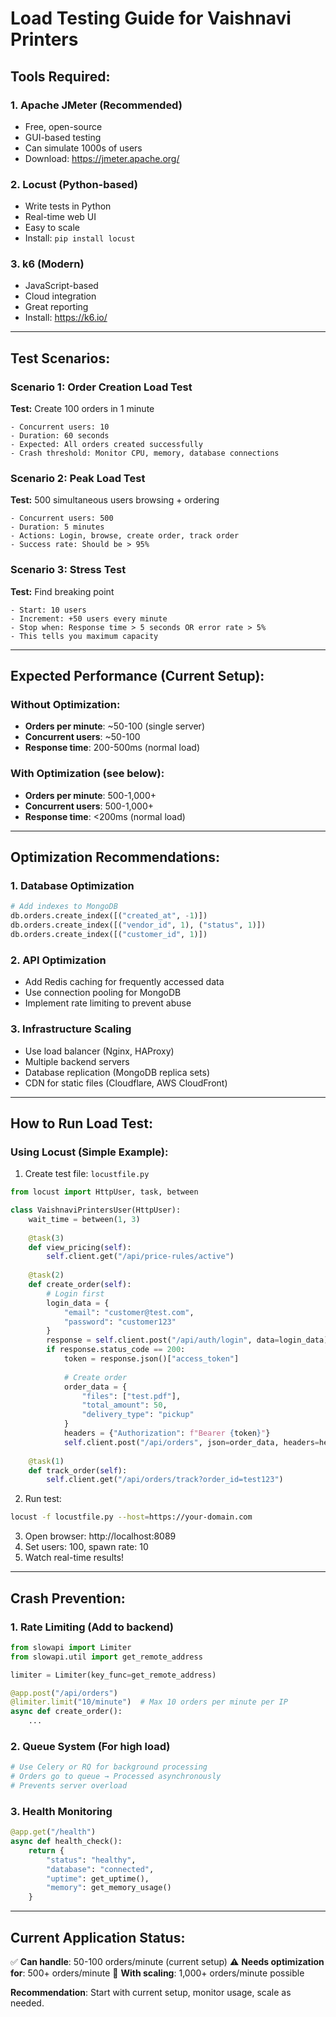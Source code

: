 # Load Testing Guide for Vaishnavi Printers

## Tools Required:

### 1. Apache JMeter (Recommended)
- Free, open-source
- GUI-based testing
- Can simulate 1000s of users
- Download: https://jmeter.apache.org/

### 2. Locust (Python-based)
- Write tests in Python
- Real-time web UI
- Easy to scale
- Install: `pip install locust`

### 3. k6 (Modern)
- JavaScript-based
- Cloud integration
- Great reporting
- Install: https://k6.io/

---

## Test Scenarios:

### Scenario 1: Order Creation Load Test
**Test:** Create 100 orders in 1 minute
```
- Concurrent users: 10
- Duration: 60 seconds
- Expected: All orders created successfully
- Crash threshold: Monitor CPU, memory, database connections
```

### Scenario 2: Peak Load Test
**Test:** 500 simultaneous users browsing + ordering
```
- Concurrent users: 500
- Duration: 5 minutes
- Actions: Login, browse, create order, track order
- Success rate: Should be > 95%
```

### Scenario 3: Stress Test
**Test:** Find breaking point
```
- Start: 10 users
- Increment: +50 users every minute
- Stop when: Response time > 5 seconds OR error rate > 5%
- This tells you maximum capacity
```

---

## Expected Performance (Current Setup):

### Without Optimization:
- **Orders per minute**: ~50-100 (single server)
- **Concurrent users**: ~50-100
- **Response time**: 200-500ms (normal load)

### With Optimization (see below):
- **Orders per minute**: 500-1,000+
- **Concurrent users**: 500-1,000+
- **Response time**: <200ms (normal load)

---

## Optimization Recommendations:

### 1. Database Optimization
```python
# Add indexes to MongoDB
db.orders.create_index([("created_at", -1)])
db.orders.create_index([("vendor_id", 1), ("status", 1)])
db.orders.create_index([("customer_id", 1)])
```

### 2. API Optimization
- Add Redis caching for frequently accessed data
- Use connection pooling for MongoDB
- Implement rate limiting to prevent abuse

### 3. Infrastructure Scaling
- Use load balancer (Nginx, HAProxy)
- Multiple backend servers
- Database replication (MongoDB replica sets)
- CDN for static files (Cloudflare, AWS CloudFront)

---

## How to Run Load Test:

### Using Locust (Simple Example):

1. Create test file: `locustfile.py`
```python
from locust import HttpUser, task, between

class VaishnaviPrintersUser(HttpUser):
    wait_time = between(1, 3)
    
    @task(3)
    def view_pricing(self):
        self.client.get("/api/price-rules/active")
    
    @task(2)
    def create_order(self):
        # Login first
        login_data = {
            "email": "customer@test.com",
            "password": "customer123"
        }
        response = self.client.post("/api/auth/login", data=login_data)
        if response.status_code == 200:
            token = response.json()["access_token"]
            
            # Create order
            order_data = {
                "files": ["test.pdf"],
                "total_amount": 50,
                "delivery_type": "pickup"
            }
            headers = {"Authorization": f"Bearer {token}"}
            self.client.post("/api/orders", json=order_data, headers=headers)
    
    @task(1)
    def track_order(self):
        self.client.get("/api/orders/track?order_id=test123")
```

2. Run test:
```bash
locust -f locustfile.py --host=https://your-domain.com
```

3. Open browser: http://localhost:8089
4. Set users: 100, spawn rate: 10
5. Watch real-time results!

---

## Crash Prevention:

### 1. Rate Limiting (Add to backend)
```python
from slowapi import Limiter
from slowapi.util import get_remote_address

limiter = Limiter(key_func=get_remote_address)

@app.post("/api/orders")
@limiter.limit("10/minute")  # Max 10 orders per minute per IP
async def create_order():
    ...
```

### 2. Queue System (For high load)
```python
# Use Celery or RQ for background processing
# Orders go to queue → Processed asynchronously
# Prevents server overload
```

### 3. Health Monitoring
```python
@app.get("/health")
async def health_check():
    return {
        "status": "healthy",
        "database": "connected",
        "uptime": get_uptime(),
        "memory": get_memory_usage()
    }
```

---

## Current Application Status:

✅ **Can handle**: 50-100 orders/minute (current setup)
⚠️ **Needs optimization for**: 500+ orders/minute
🚀 **With scaling**: 1,000+ orders/minute possible

**Recommendation**: Start with current setup, monitor usage, scale as needed.

